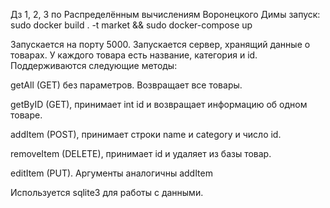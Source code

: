 Дз 1, 2, 3 по Распределённым вычислениям Воронецкого Димы
запуск:
sudo docker build . -t market && sudo docker-compose up

Запускается на порту 5000.
Запускается сервер, хранящий данные о товарах. У каждого товара есть название, категория и id. Поддерживаются следующие методы:

getAll (GET) без параметров. Возвращает все товары.

getByID (GET), принимает int id и возвращает информацию об одном товаре.

addItem (POST), принимает строки name и category и число id.

removeItem (DELETE), принимает id и удаляет из базы товар.

editItem (PUT). Аргументы аналогичны addItem

Используется sqlite3 для работы с данными.
